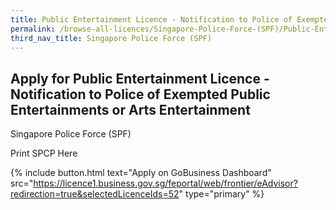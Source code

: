 ```yaml
---
title: Public Entertainment Licence - Notification to Police of Exempted Public Entertainments or Arts Entertainment
permalink: /browse-all-licences/Singapore-Police-Force-(SPF)/Public-Entertainment-Licence---Notification-to-Police-of-Exempted-Public-Entertainments-or-Arts-Entertainment
third_nav_title: Singapore Police Force (SPF)
---
```


## Apply for Public Entertainment Licence - Notification to Police of Exempted Public Entertainments or Arts Entertainment

Singapore Police Force (SPF)

Print SPCP Here

{% include button.html text="Apply on GoBusiness Dashboard" src="https://licence1.business.gov.sg/feportal/web/frontier/eAdvisor?redirection=true&selectedLicenceIds=52" type="primary" %}
